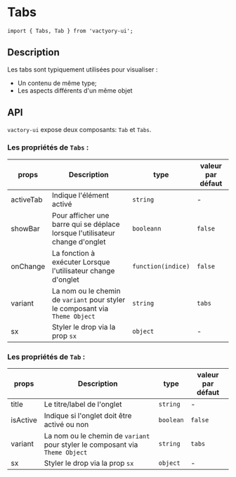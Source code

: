 # Tabs
```
import { Tabs, Tab } from 'vactyory-ui';
```
## Description
Les tabs sont typiquement utilisées pour visualiser :
- Un contenu de même type;
- Les aspects différents d'un même objet

## API
`vactory-ui` expose deux composants: `Tab` et `Tabs`.

### Les propriétés de **`Tabs`** :

| props         | Description   | type   | valeur par défaut   |
|---------------|---------------|--------|---------------------|
| activeTab      | Indique l'élément activé |  `string`  | -   |
| showBar      | Pour afficher une barre qui se déplace lorsque l'utilisateur change d'onglet|  `booleann`  | `false`   |
| onChange      | La fonction à exécuter Lorsque l'utilisateur change d'onglet |  `function(indice)`  | `false`   |
| variant       | La nom ou le chemin de `variant` pour styler  le composant via `Theme Object` | `string`   | `tabs`   |
| sx      | Styler le drop via la prop `sx`  |  `object`  | -   |

### Les propriétés de **`Tab`** :

| props         | Description   | type   | valeur par défaut   |
|---------------|---------------|--------|---------------------|
| title      | Le titre/label de l'onglet|  `string`  | -   |
| isActive      | Indique si l'onglet doit être activé ou non|  `boolean`  | `false`   |
| variant       | La nom ou le chemin de `variant` pour styler  le composant via `Theme Object` | `string`   | `tabs`   |
| sx      | Styler le drop via la prop `sx`  |  `object`  | -   |